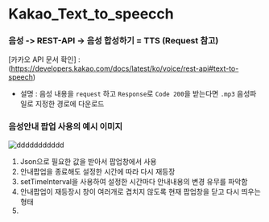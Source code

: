 # Kakao_Text_to_speecch

### 음성 -> REST-API -> 음성 합성하기 = TTS (Request 참고)

[카카오 API 문서 확인] : (https://developers.kakao.com/docs/latest/ko/voice/rest-api#text-to-speech)

- 설명 : 음성 내용을 ```request``` 하고 ```Response```로 ```Code 200```을 받는다면 ```.mp3``` 음성파일로 지정한 경로에 다운로드


### 음성안내 팝업 사용의 예시 이미지
![ddddddddddd](https://user-images.githubusercontent.com/73927761/144531475-2fac1629-66ed-4239-b404-dcf98824c04a.png)

1. Json으로 필요한 값을 받아서 팝업창에서 사용 
2. 안내팝업을 종료해도 설정한 시간에 따라 다시 재등장
3. setTimeInterval을 사용하여 설정한 시간마다 안내내용의 변경 유무를 파악함
4. 안내팝업이 재등장시 창이 여러개로 겹치지 않도록 현재 팝업창을 닫고 다시 띄우는 형태
5. <audio>태그로 autoplay를 사용하여 팝업 등장시 자동으로 내용을 읽어줌.
